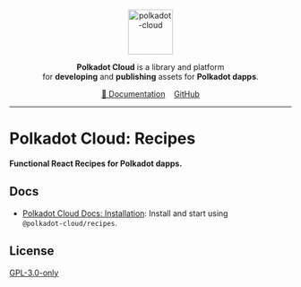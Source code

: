 <br />
<p align="center">
  <a href="https://github.com/polkadot-cloud/polkadot-cloud">
    <img alt="polkadot-cloud" title="polkadot-cloud" src="https://raw.githubusercontent.com/polkadot-cloud/polkadot-cloud/main/app/public/img/cloud.png" width="80" />
  </a>
</p>

<p align="center">
  <b>Polkadot Cloud</b> is a library and platform <br />
  for <b>developing</b> and <b>publishing</b> assets for <b>Polkadot dapps</b>.
</p>

<div align="center">
<a href="https://polkadot.cloud/overview">📖 Documentation</a>&nbsp;&nbsp;&nbsp;&nbsp;<a href="https://github.com/polkadot-cloud/recipes"">GitHub</a>
</div>

<hr>

# Polkadot Cloud: Recipes

**Functional React Recipes for Polkadot dapps.**


## Docs

- [Polkadot Cloud Docs: Installation](https://polkadot.cloud/polkicon): Install and start using `@polkadot‑cloud/recipes`.

## License

[GPL-3.0-only](https://spdx.org/licenses/GPL-3.0-only.html)
